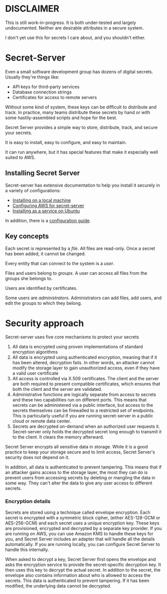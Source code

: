 # DISCLAIMER

This is still work-in-progress. It is both under-tested and largely undocumented. Neither are desirable attributes in a secure system.

I don't yet use this for secrets I care about, and you shouldn't either. 

# Secret-Server

Even a small software development group has dozens of digital secrets. Usually they're things like:

* API keys for third-party services
* Database connection strings
* Certificates for access to remote servers

Without some kind of system, these keys can be difficult to distribute and track. In practice, many teams distribute these secrets by hand or with some hastily-assembled scripts and hope for the best.

Secret Server provides a simple way to store, distribute, track, and secure your secrets.

It is easy to install, easy to configure, and easy to maintain.

It can run anywhere, but it has special features that make it especially well suited to AWS.

## Installing Secret Server

Secret-server has extensive documentation to help you install it securely in a variety of configurations:

* [Installing on a local machine](docs/local-installation-guide.md)
* [Configuring AWS for secret-server](docs/configure-aws.md)
* [Installing as a service on Ubuntu](docs/ubuntu-installation-guide.md)

In addition, there is a [configuration guide](docs/config-file-reference.md).
   
## Key concepts

Each secret is represented by a *file*. All files are read-only. Once a secret has been added, it cannot be changed.

Every entity that can connect to the system is a *user*.

Files and users belong to *groups*. A user can access all files from the groups she belongs to.

Users are identified by certificates.

Some users are *administrators*. Administrators can add files, add users, and edit the groups to which they belong.

# Security approach

Secret-server uses five core mechanisms to protect your secrets
1. All data is encrypted using proven implementations of standard encryption algorithms
2. All data is encrypted using authenticated encryption, meaning that if it has been altered, decryption fails. In
other words, an attacker cannot modify the storage layer to gain unauthorized access, even if they have a valid user certificate
3. All access is controlled via X.509 certificates. The client and the server are both required to present compatible
certificates, which ensures that both the client and the server are validated.
4. Administrative functions are logically separate from access to secrets and these two capabilities run on different 
ports. This means that secrets can be administered via a public interface, but access to the secrets themselves can be 
firewalled to a restricted set of endpoints. This is particularly useful if you are running secret-server in a public
cloud or remote data center.
5. Secrets are decrypted on-demand when an authorized user requests it. Secret-server only holds the decrypted secret long 
enough to transmit it to the client. It clears the memory afterward.

Secret Server encrypts all sensitive data in storage. While it is a good practice to keep your storage secure and to 
limit access, Secret Server's security does not depend on it.

In addition, all data is authenticated to prevent tampering. This means that if an attacker gains access to the storage 
layer, the most they can do is prevent users from accessing secrets by deleting or mangling the data in some way. They 
can't alter the data to give any user access to different secrets.

### Encryption details

Secrets are stored using a technique called envelope encryption. Each secret is encrypted with a symmetric block cipher, 
(either AES-128-GCM or AES-256-GCM) and each secret uses a unique encryption key. These keys are provisioned, encrypted and 
decrypted by a separate key provider. If you are running on AWS, you can use Amazon KMS to handle these keys for you, 
and Secret Server includes an adapter that will handle all the details automatically. If you are running locally, you 
can configure Secret Server to handle this internally.

When asked to decrypt a key, Secret Server first opens the envelope and asks the encryption service to provide the 
secret-specific decryption key. It then uses this key to decrypt the actual secret. In addition to the secret, the 
envelope also contains information about who is allowed to access the secrets. This data is authenticated to prevent 
tampering. If it has been modified, the underlying data cannot be decrypted.
